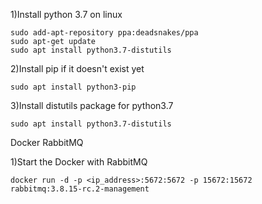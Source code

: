 1)Install python 3.7 on linux

	sudo add-apt-repository ppa:deadsnakes/ppa
	sudo apt-get update
	sudo apt install python3.7-distutils

2)Install pip if it doesn't exist yet

	sudo apt install python3-pip

3)Install distutils package for python3.7

	sudo apt install python3.7-distutils

Docker RabbitMQ

1)Start the Docker with RabbitMQ

	docker run -d -p <ip_address>:5672:5672 -p 15672:15672 rabbitmq:3.8.15-rc.2-management
